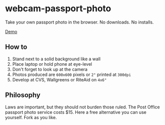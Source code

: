 # webcam-passport-photo

Take your own passport photo in the browser. No downloads. No installs.

[Demo](https://webcam-passport-photo.onrender.com)

## How to

1. Stand next to a solid background like a wall
2. Place laptop or hold phone at eye-level
3. Don't forget to look up at the camera
4. Photos produced are `600x600` pixels or `2"` printed at `300dpi`
5. Develop at CVS, Wallgreens or RiteAid on `4x6"`

## Philosophy

Laws are important, but they should not burden those ruled. The Post Office passport photo service costs $15. Here a free alternative you can use yourself. Fork as you like.